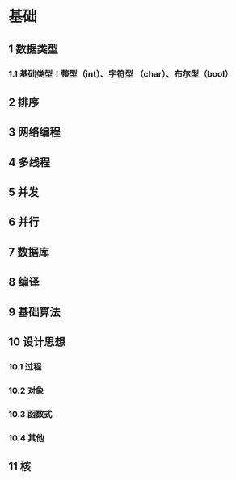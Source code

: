 # 基础

## 1 数据类型
### 1.1 基础类型：整型（int）、字符型 （char）、布尔型（bool）


## 2 排序

## 3 网络编程

## 4 多线程

## 5 并发

## 6 并行

## 7 数据库

## 8 编译

## 9 基础算法

## 10 设计思想
### 10.1 过程

### 10.2 对象

### 10.3 函数式

### 10.4 其他

## 11 核
